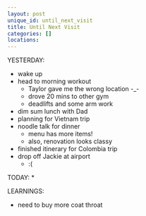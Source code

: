 ```yaml
---
layout: post
unique_id: until_next_visit
title: Until Next Visit
categories: []
locations: 
---
```


YESTERDAY:
* wake up
* head to morning workout
  * Taylor gave me the wrong location -_-
  * drove 20 mins to other gym
  * deadlifts and some arm work
* dim sum lunch with Dad
* planning for Vietnam trip
* noodle talk for dinner
  * menu has more items!
  * also, renovation looks classy
* finished itinerary for Colombia trip
* drop off Jackie at airport
  * :(

TODAY:
* 

LEARNINGS:
* need to buy more coat throat
